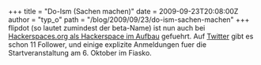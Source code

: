 +++
title = "Do-Ism (Sachen machen)"
date = 2009-09-23T20:08:00Z
author = "typ_o"
path = "/blog/2009/09/23/do-ism-sachen-machen"
+++
flipdot (so lautet zumindest der beta-Name) ist nun auch bei
[Hackerspaces.org als Hackerspace im
Aufbau](https://hackerspaces.org/wiki/List_of_Hacker_Spaces) gefuehrt.
Auf [Twitter](https://twitter.com/FlipDot_KS) gibt es schon 11 Follower,
und einige explizite Anmeldungen fuer die Startveranstaltung am 6.
Oktober im Fiasko.
